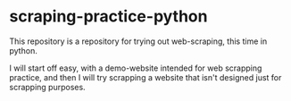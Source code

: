 # scraping-practice-python

This repository is a repository for trying out web-scraping, this time in python.


I will start off easy, with a demo-website intended for web scrapping practice, and then I will try scrapping a website that isn't designed just for scrapping purposes.

